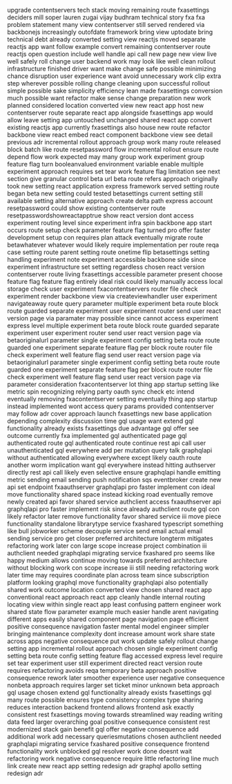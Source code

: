 upgrade contentservers tech stack moving remaining route fxasettings deciders mill soper lauren zugai vijay budhram technical story fxa fxa problem statement many view contentserver still served rendered via backbonejs increasingly outofdate framework bring view uptodate bring technical debt already converted setting view reactjs moved separate reactjs app want follow example convert remaining contentserver route reactjs open question include well handle api call new page new view live well safely roll change user backend work may look like well clean rollout infrastructure finished driver want make change safe possible minimizing chance disruption user experience want avoid unnecessary work clip extra step wherever possible rolling change cleaning upon successful rollout simple possible sake simplicity efficiency lean made fxasettings conversion much possible want refactor make sense change preparation new work planned considered location converted view new react app host new contentserver route separate react app alongside fxasettings app would allow leave setting app untouched unchanged shared react app convert existing reactjs app currently fxasettings also house new route refactor backbone view react embed react component backbone view see detail previous adr incremental rollout approach group work many route released block batch like route resetpassword flow incremental rollout ensure route depend flow work expected may many group work experiment group feature flag turn booleanvalued environment variable enable multiple experiment approach requires set tear work feature flag limitation see next section give granular control beta url beta route refers approach originally took new setting react application express framework served setting route began beta new setting could tested betasettings current setting still available setting alternative approach create delta path express account resetpassword could show existing contentserver route resetpasswordshowreactapptrue show react version dont access experiment routing level since experiment infra spin backbone app start occurs route setup check parameter feature flag turned pro offer faster development setup con requires plan attack eventually migrate route betawhatever whatever would likely require implementation per route reqa case setting route parent setting route onetime flip betasettings setting handling experiment note experiment accessible backbone side since experiment infrastructure set setting regardless chosen react version contentserver route living fxasettings accessible parameter present choose feature flag feature flag entirely ideal risk could likely manually access local storage check user experiment fxacontentservers router file check experiment render backbone view via createviewhandler user experiment navigateaway route query parameter multiple experiment beta route block route guarded separate experiment user experiment router send user react version page via paramater may possible since cannot access experiment express level multiple experiment beta route block route guarded separate experiment user experiment router send user react version page via betaoriginalurl parameter single experiment config setting beta route route guarded one experiment separate feature flag per block route router file check experiment well feature flag send user react version page via betaoriginalurl parameter single experiment config setting beta route route guarded one experiment separate feature flag per block route router file check experiment well feature flag send user react version page via parameter consideration fxacontentserver lot thing app startup setting like metric spin recognizing relying party oauth sync check etc intend eventually removing fxacontentserver setting eventually thing app startup instead implemented wont access query params provided contentserver may follow adr cover approach launch fxasettings new base application depending complexity discussion time gql usage want extend gql functionality already exists fxasettings due advantage gql offer see outcome currently fxa implemented gql authenticated page gql authenticated route gql authenticated route continue rest api call user unauthenticated gql everywhere add per mutation query talk graphqlapi without authenticated allowing everywhere except likely oauth route another worm implication want gql everywhere instead hitting authserver directly rest api call likely even selective ensure graphqlapi handle emitting metric sending email sending push notification sqs eventbroker create new api set endpoint fxaauthserver graphqlapi pro faster implement con ideal move functionality shared space instead kicking road eventually remove newly created api favor shared service authclient access fxaauthserver api graphqlapi pro faster implement risk since already authclient route gql con likely refactor later remove functionality favor shared service iii move piece functionality standalone librarytype service fxashared typescript something like bull jobworker scheme decouple service send email actual email sending service pro get closer preferred architecture longterm mitigates refactoring work later con large scope increase project combination iii authclient needed graphqlapi migrating service fxashared pro seems like happy medium allows continue moving towards preferred architecture without blocking work con scope increase iii still needing refactoring work later time may requires coordinate plan across team since subscription platform looking graphql move functionality graphqlapi also potentially shared work outcome location converted view chosen shared react app conventional react approach react app cleanly handle internal routing locating view within single react app least confusing pattern engineer work shared state flow parameter example much easier handle arent navigating different apps easily shared component page navigation page efficient positive consequence navigation faster mental model engineer simpler bringing maintenance complexity dont increase amount work share state across apps negative consequence put work update safely rollout change setting app incremental rollout approach chosen single experiment config setting beta route config setting feature flag accessed express level require set tear experiment user still experiment directed react version route requires refactoring avoids reqa temporary beta approach positive consequence rework later smoother experience user negative consequence nonbeta approach requires larger set ticket minor unknown beta approach gql usage chosen extend gql functionality already exists fxasettings gql many route possible ensures type consistency complex type sharing reduces interaction backend frontend allows frontend ask exactly consistent rest fxasettings moving towards streamlined way reading writing data feed larger overarching goal positive consequence consistent rest modernized stack gain benefit gql offer negative consequence add additional work add necessary queriesmutations chosen authclient needed graphqlapi migrating service fxashared positive consequence frontend functionality work unblocked gql resolver work done doesnt wait refactoring work negative consequence require little refactoring line much link create new react app setting redesign adr graphql apollo setting redesign adr